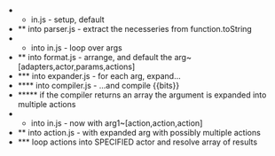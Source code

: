 * * in.js - setup, default
* ** into parser.js - extract the necesseries from function.toString
* * into in.js - loop over args
* ** into format.js - arrange, and default the arg~[adapters,actor,params,actions]
* *** into expander.js - for each arg, expand...
* **** into compiler.js - ...and compile {{bits}}
* ***** if the compiler returns an array the argument is expanded into multiple actions
* * into in.js - now with arg1~[action,action,action]
* ** into action.js - with expanded arg with possibly multiple actions
* *** loop actions into SPECIFIED actor and resolve array of results
